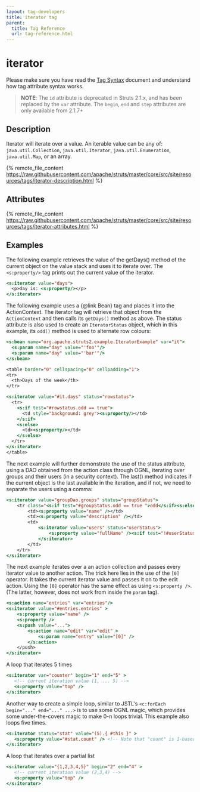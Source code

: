 ```yaml
---
layout: tag-developers
title: iterator tag
parent:
  title: Tag Reference
  url: tag-reference.html
---
```


# iterator

Please make sure you have read the [Tag Syntax](tag-syntax) document and understand how tag attribute syntax works.

> **NOTE**: The `id` attribute is deprecated in Struts 2.1.x, and has been replaced by the `var` attribute.
> The `begin`, `end` and `step` attributes are only available from 2.1.7+

## Description

Iterator will iterate over a value. An iterable value can be any of: `java.util.Collection`, `java.util.Iterator`, 
`java.util.Enumeration`, `java.util.Map`, or an array.

{% remote_file_content https://raw.githubusercontent.com/apache/struts/master/core/src/site/resources/tags/iterator-description.html %}

## Attributes

{% remote_file_content https://raw.githubusercontent.com/apache/struts/master/core/src/site/resources/tags/iterator-attributes.html %}

## Examples

The following example retrieves the value of the getDays() method of the current object on the value stack and uses 
it to iterate over. The `<s:property/>` tag prints out the current value of the iterator.

```jsp
<s:iterator value="days">
  <p>day is: <s:property/></p>
</s:iterator>
```

The following example uses a {@link Bean} tag and places it into the ActionContext. The iterator tag will retrieve that 
object from the `ActionContext` and then calls its `getDays()` method as above. The status attribute is also used 
to create an `IteratorStatus` object, which in this example, its `odd()` method is used to alternate row colours:

```jsp
<s:bean name="org.apache.struts2.example.IteratorExample" var="it">
  <s:param name="day" value="'foo'"/>
  <s:param name="day" value="'bar'"/>
</s:bean>

<table border="0" cellspacing="0" cellpadding="1">
<tr>
  <th>Days of the week</th>
</tr>

<s:iterator value="#it.days" status="rowstatus">
  <tr>
    <s:if test="#rowstatus.odd == true">
      <td style="background: grey"><s:property/></td>
    </s:if>
    <s:else>
      <td><s:property/></td>
    </s:else>
  </tr>
</s:iterator>
</table>
```

The next example will further demonstrate the use of the status attribute, using a DAO obtained from the action class 
through OGNL, iterating over groups and their users (in a security context). The last() method indicates if the current 
object is the last available in the iteration, and if not, we need to separate the users using a comma:

```jsp
<s:iterator value="groupDao.groups" status="groupStatus">
    <tr class="<s:if test="#groupStatus.odd == true ">odd</s:if><s:else>even</s:else>">
        <td><s:property value="name" /></td>
        <td><s:property value="description" /></td>
        <td>
            <s:iterator value="users" status="userStatus">
                <s:property value="fullName" /><s:if test="!#userStatus.last">,</s:if>
            </s:iterator>
        </td>
    </tr>
</s:iterator>
```

The next example iterates over a an action collection and passes every iterator value to another action. The trick here 
lies in the use of the `[0]` operator. It takes the current iterator value and passes it on to the edit action. 
Using the `[0]` operator has the same effect as using `<s:property />`. (The latter, however, does not work from inside 
the `param` tag).

```jsp
<s:action name="entries" var="entries"/>
<s:iterator value="#entries.entries" >
    <s:property value="name" />
    <s:property />
    <s:push value="...">
        <s:action name="edit" var="edit" >
            <s:param name="entry" value="[0]" />
        </s:action>
    </push>
</s:iterator>
```

A loop that iterates 5 times

```jsp
<s:iterator var="counter" begin="1" end="5" >
   <!-- current iteration value (1, ... 5) -->
   <s:property value="top" />
</s:iterator>
```

Another way to create a simple loop, similar to JSTL's `<c:forEach begin="..." end="..." ...>` is to use some  OGNL 
magic, which provides some under-the-covers magic to make 0-n loops trivial. This example also loops five times.

```jsp
<s:iterator status="stat" value="(5).{ #this }" >
   <s:property value="#stat.count" /> <!-- Note that "count" is 1-based, "index" is 0-based. -->
</s:iterator>
```

A loop that iterates over a partial list

```jsp
<s:iterator value="{1,2,3,4,5}" begin="2" end="4" >
   <!-- current iteration value (2,3,4) -->
   <s:property value="top" />
</s:iterator>
```
